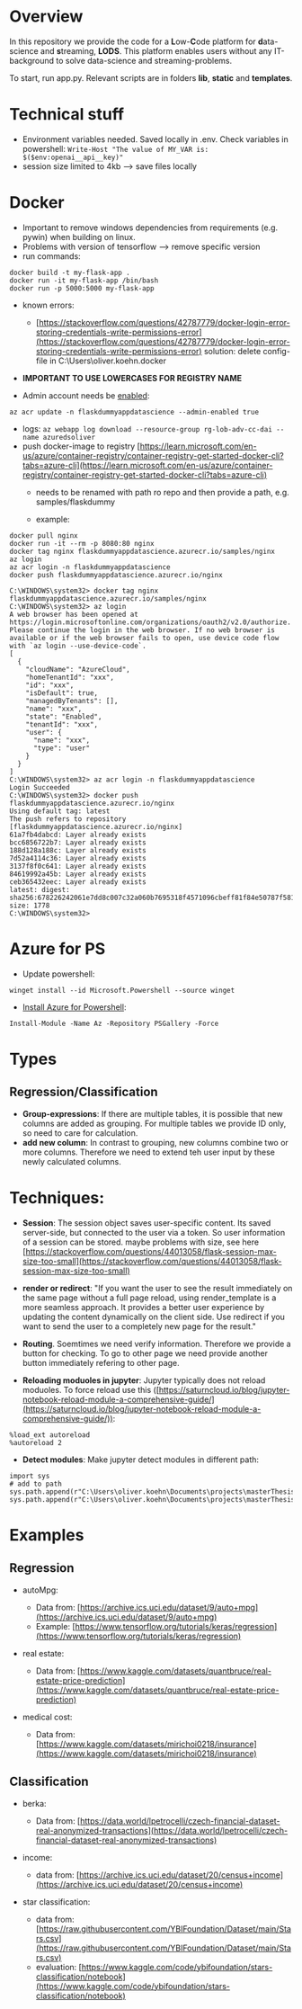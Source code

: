# Overview

In this repository we provide the code for a **L**ow-**C**ode platform for **d**ata-science and **s**treaming, **LODS**. This platform enables users without any IT-background to solve data-science and streaming-problems.

To start, run app.py. Relevant scripts are in folders **lib**, **static** and **templates**.

# Technical stuff

- Environment variables needed. Saved locally in .env. Check variables in powershell:
```Write-Host "The value of MY_VAR is: $($env:openai__api__key)"```
- session size limited to 4kb --> save files locally

# Docker
- Important to remove windows dependencies from requirements (e.g. pywin) when building on linux.
- Problems with version of tensorflow --> remove specific version
- run commands:
```
docker build -t my-flask-app .
docker run -it my-flask-app /bin/bash
docker run -p 5000:5000 my-flask-app
```
- known errors:
   - [https://stackoverflow.com/questions/42787779/docker-login-error-storing-credentials-write-permissions-error](https://stackoverflow.com/questions/42787779/docker-login-error-storing-credentials-write-permissions-error) solution: delete config-file in C:\Users\oliver.koehn\.docker

- **IMPORTANT TO USE LOWERCASES FOR REGISTRY NAME**
- Admin account needs be [enabled](https://learn.microsoft.com/en-us/azure/container-registry/container-registry-authentication?tabs=azure-cli):

```az acr update -n flaskdummyappdatascience --admin-enabled true```

- logs: ```az webapp log download --resource-group rg-lob-adv-cc-dai --name azuredsoliver```
- push docker-image to registry [https://learn.microsoft.com/en-us/azure/container-registry/container-registry-get-started-docker-cli?tabs=azure-cli](https://learn.microsoft.com/en-us/azure/container-registry/container-registry-get-started-docker-cli?tabs=azure-cli)
   - needs to be renamed with path ro repo and then provide a path, e.g. samples/flaskdummy

   - example:
```
docker pull nginx
docker run -it --rm -p 8080:80 nginx
docker tag nginx flaskdummyappdatascience.azurecr.io/samples/nginx
az login
az acr login -n flaskdummyappdatascience
docker push flaskdummyappdatascience.azurecr.io/nginx
```

```
C:\WINDOWS\system32> docker tag nginx flaskdummyappdatascience.azurecr.io/samples/nginx
C:\WINDOWS\system32> az login
A web browser has been opened at https://login.microsoftonline.com/organizations/oauth2/v2.0/authorize. Please continue the login in the web browser. If no web browser is available or if the web browser fails to open, use device code flow with `az login --use-device-code`.
[
  {
    "cloudName": "AzureCloud",
    "homeTenantId": "xxx",
    "id": "xxx",
    "isDefault": true,
    "managedByTenants": [],
    "name": "xxx",
    "state": "Enabled",
    "tenantId": "xxx",
    "user": {
      "name": "xxx",
      "type": "user"
    }
  }
]
C:\WINDOWS\system32> az acr login -n flaskdummyappdatascience
Login Succeeded
C:\WINDOWS\system32> docker push flaskdummyappdatascience.azurecr.io/nginx
Using default tag: latest
The push refers to repository [flaskdummyappdatascience.azurecr.io/nginx]
61a7fb4dabcd: Layer already exists
bcc6856722b7: Layer already exists
188d128a188c: Layer already exists
7d52a4114c36: Layer already exists
3137f8f0c641: Layer already exists
84619992a45b: Layer already exists
ceb365432eec: Layer already exists
latest: digest: sha256:678226242061e7dd8c007c32a060b7695318f4571096cbeff81f84e50787f581 size: 1778
C:\WINDOWS\system32>
```

# Azure for PS

- Update powershell:

```winget install --id Microsoft.Powershell --source winget```

- [Install Azure for Powershell](https://learn.microsoft.com/en-us/powershell/azure/install-azps-windows?view=azps-11.3.0&tabs=powershell&pivots=windows-psgallery):

```Install-Module -Name Az -Repository PSGallery -Force```

# Types

## Regression/Classification

- **Group-expressions**: If there are multiple tables, it is possible that new columns are added as grouping. For multiple tables we provide ID only, so need to care for calculation.
- **add new column**: In contrast to grouping, new columns combine two or more columns. Therefore we need to extend teh user input by these newly calculated columns. 

# Techniques:

- **Session**: The session object saves user-specific content. Its saved server-side, but connected to the user via a token. So user information of a session can be stored. maybe problems with size, see here [https://stackoverflow.com/questions/44013058/flask-session-max-size-too-small](https://stackoverflow.com/questions/44013058/flask-session-max-size-too-small)
- **render or redirect**: "If you want the user to see the result immediately on the same page without a full page reload, using render_template is a more seamless approach. It provides a better user experience by updating the content dynamically on the client side. Use redirect if you want to send the user to a completely new page for the result."
- **Routing**. Soemtimes we need verify information. Therefore we provide a button for checking. To go to other page we need provide another button immediately refering to other page.

- **Reloading moduoles in jupyter**: Jupyter typically does not reload moduoles. To force reload use this ([https://saturncloud.io/blog/jupyter-notebook-reload-module-a-comprehensive-guide/](https://saturncloud.io/blog/jupyter-notebook-reload-module-a-comprehensive-guide/)):

```
%load_ext autoreload
%autoreload 2
```

- **Detect modules**: Make jupyter detect modules in different path:

```
import sys
# add to path
sys.path.append(r"C:\Users\oliver.koehn\Documents\projects\masterThesisLODS\app")
sys.path.append(r"C:\Users\oliver.koehn\Documents\projects\masterThesisLODS\app\lib")
```



# Examples

## Regression

- autoMpg:
   - Data from: [https://archive.ics.uci.edu/dataset/9/auto+mpg](https://archive.ics.uci.edu/dataset/9/auto+mpg)
   - Example: [https://www.tensorflow.org/tutorials/keras/regression](https://www.tensorflow.org/tutorials/keras/regression)

- real estate:
   - Data from: [https://www.kaggle.com/datasets/quantbruce/real-estate-price-prediction](https://www.kaggle.com/datasets/quantbruce/real-estate-price-prediction)

- medical cost:
   - Data from: [https://www.kaggle.com/datasets/mirichoi0218/insurance](https://www.kaggle.com/datasets/mirichoi0218/insurance)

## Classification

- berka:
   - Data from: [https://data.world/lpetrocelli/czech-financial-dataset-real-anonymized-transactions](https://data.world/lpetrocelli/czech-financial-dataset-real-anonymized-transactions)

- income:
   - data from: [https://archive.ics.uci.edu/dataset/20/census+income](https://archive.ics.uci.edu/dataset/20/census+income)

- star classification:
   - data from: [https://raw.githubusercontent.com/YBIFoundation/Dataset/main/Stars.csv](https://raw.githubusercontent.com/YBIFoundation/Dataset/main/Stars.csv)
   - evaluation: [https://www.kaggle.com/code/ybifoundation/stars-classification/notebook](https://www.kaggle.com/code/ybifoundation/stars-classification/notebook)


